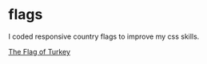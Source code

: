 # flags

I coded responsive country flags to improve my css skills.


<a href="https://www.yunusemrejs.com/flags/turkey.html"> The Flag of Turkey </a> <br/>



